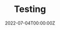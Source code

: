 ---
date: "2022-07-04T00:00:00Z"
external_link: ""
image:
  caption: 
  focal_point: Smart
slides: ""
summary: "Slides from messin around."
tags:
- "Test"
title: Testing
url_code: ""
url_pdf: ""
url_slides: "/slides/messinAround2"
url_video: ""
---